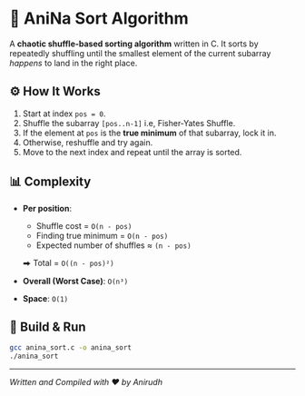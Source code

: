 # 🎲 AniNa Sort Algorithm

A **chaotic shuffle-based sorting algorithm** written in C. It sorts by repeatedly shuffling until the smallest element of the current subarray *happens* to land in the right place.


## ⚙️ How It Works

1. Start at index `pos = 0`.
2. Shuffle the subarray `[pos..n-1]` i.e, Fisher-Yates Shuffle.
3. If the element at `pos` is the **true minimum** of that subarray, lock it in.
4. Otherwise, reshuffle and try again.
5. Move to the next index and repeat until the array is sorted.


## 📊 Complexity

- **Per position**:  
  - Shuffle cost = `O(n - pos)`  
  - Finding true minimum = `O(n - pos)`  
  - Expected number of shuffles ≈ `(n - pos)`  

  ⮕ Total = `O((n - pos)²)`  

- **Overall (Worst Case)**: `O(n³)`
- **Space**: `O(1)`


## 🚀 Build & Run

```bash
gcc anina_sort.c -o anina_sort
./anina_sort
```

---

_Written and Compiled with ❤️ by Anirudh_
